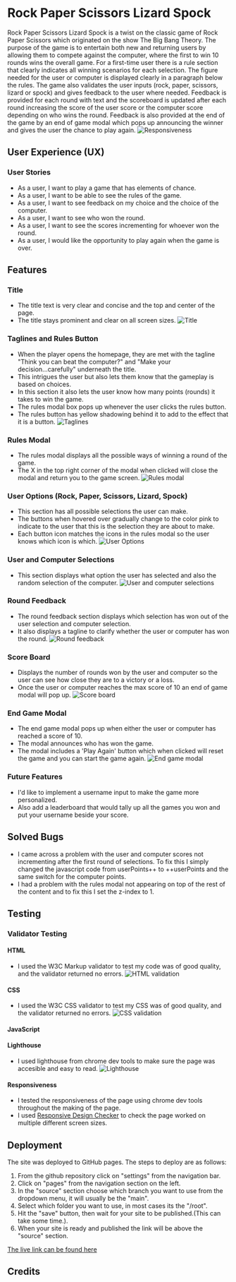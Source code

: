# Rock Paper Scissors Lizard Spock

Rock Paper Scissors Lizard Spock is a twist on the classic game of Rock Paper Scissors which originated on the show The Big Bang Theory. The purpose of the game is to entertain both new and returning users by allowing them to compete against the computer, where the first to win 10 rounds wins the overall game. For a first-time user there is a rule section that clearly indicates all winning scenarios for each selection. The figure needed for the user or computer is displayed clearly in a paragraph below the rules. The game also validates the user inputs (rock, paper, scissors, lizard or spock) and gives feedback to the user where needed. Feedback is provided for each round with text and the scoreboard is updated after each round increasing the score of the user score or the computer score depending on who wins the round. Feedback is also provided at the end of the game by an end of game modal which pops up announcing the winner and gives the user the chance to play again.
![Responsiveness](assets/images/responsiveness.jpg)

## User Experience (UX)
### User Stories

* As a user, I want to play a game that has elements of chance.
* As a user, I want to be able to see the rules of the game.
* As a user, I want to see feedback on my choice and the choice of the computer.
* As a user, I want to see who won the round.
* As a user, I want to see the scores incrementing for whoever won the round. 
* As a user, I would like the opportunity to play again when the game is over.

## Features
### Title
*   The title text is very clear and concise and the top and center of the page.
*   The title stays prominent and clear on all screen sizes.
![Title](assets/images/title.jpg)
### Taglines and Rules Button
* When the player opens the homepage, they are met with the tagline "Think you can beat the computer?" and "Make your decision...carefully" underneath the title.
* This intrigues the user but also lets them know that the gameplay is based on choices.
* In this section it also lets the user know how many points (rounds) it takes to win the game.
* The rules modal box pops up whenever the user clicks the rules button.
* The rules button has yellow shadowing behind it to add to the effect that it is a button.
![Taglines](assets/images/taglines.jpg)
### Rules Modal
* The rules modal displays all the possible ways of winning a round of the game. 
* The X in the top right corner of the modal when clicked will close the modal and return you to the game screen.
![Rules modal](assets/images/rules-content.jpg)
### User Options (Rock, Paper, Scissors, Lizard, Spock)
* This section has all possible selections the user can make.
* The buttons when hovered over gradually change to the color pink to indicate to the user that this is the selection they are about to make.
* Each button icon matches the icons in the rules modal so the user knows which icon is which.
![User Options](assets/images/user-options.jpg)
### User and Computer Selections 
* This section displays what option the user has selected and also the random selection of the computer.
![User and computer selections](assets/images/user%26comp-selection.jpg)
### Round Feedback
* The round feedback section displays which selection has won out of the user selection and computer selection.
* It also displays a tagline to clarify whether the user or computer has won the round.
![Round feedback](assets/images/round-feedback.jpg)
### Score Board
* Displays the number of rounds won by the user and computer so the user can see how close they are to a victory or a loss.
* Once the user or computer reaches the max score of 10 an end of game modal will pop up.
![Score board](assets/images/score-board.jpg)
### End Game Modal
* The end game modal pops up when either the user or computer has reached a score of 10.
* The modal announces who has won the game.
* The modal includes a 'Play Again' button which when clicked will reset the game and you can start the game again. 
![End game modal](assets/images/end-game-modal.jpg)
### Future Features
* I'd like to implement a username input to make the game more personalized.
* Also add a leaderboard that would tally up all the games you won and put your username beside your score.


## Solved Bugs
* I came across a problem with the user and computer scores not incrementing after the first round of selections. To fix this I simply changed the javascript code from userPoints++ to ++userPoints and the same switch for the computer points.
* I had a problem with the rules modal not appearing on top of the rest of the content and to fix this I set the z-index to 1.

## Testing
### Validator Testing
#### HTML
 * I used the W3C Markup validator to test my code was of good quality, and the validator returned no errors.
 ![HTML validation](assets/images/html-validation.jpg)
#### CSS
* I used the W3C CSS validator to test my CSS was of good quality, and the validator returned no errors.
![CSS validation](assets/images/css-validation.jpg)
#### JavaScript
#### Lighthouse
* I used lighthouse from chrome dev tools to make sure the page was accesible and easy to read.
![Lighthouse](assets/images/lighthouse.jpg)
#### Responsiveness
* I tested the responsiveness of the page using chrome dev tools throughout the making of the page.
* I used [Responsive Design Checker](https://responsivedesignchecker.com/) to check the page worked on multiple different screen sizes.

## Deployment
The site was deployed to GitHub pages. The steps to deploy are as follows:

1. From the github repository click on "settings" from the navigation bar.
2. Click on "pages" from the navigation section on the left.
3. In the "source" section choose which branch you want to use from the dropdown menu, it will usually be the "main".
4. Select which folder you want to use, in most cases its the "/root".
5. Hit the "save" button, then wait for your site to be published.(This can take some time.).
6. When your site is ready and published the link will be above the "source" section.

[The live link can be found here](https://conor-b1995.github.io/p2-rockPaperScissors/)

## Credits


